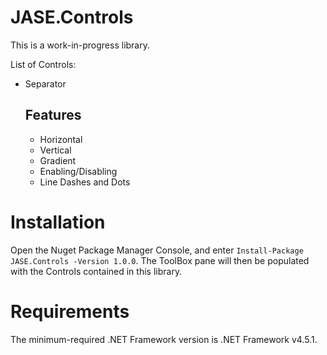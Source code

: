 # JASE.Controls

This is a work-in-progress library.

List of Controls:
- Separator
  ## Features
  - Horizontal
  - Vertical
  - Gradient
  - Enabling/Disabling
  - Line Dashes and Dots

# Installation
Open the Nuget Package Manager Console, and enter `Install-Package JASE.Controls -Version 1.0.0`. The ToolBox pane will then be populated with the Controls contained in this library.

# Requirements
The minimum-required .NET Framework version is .NET Framework v4.5.1.

